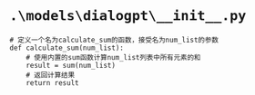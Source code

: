 # `.\models\dialogpt\__init__.py`

```
# 定义一个名为calculate_sum的函数，接受名为num_list的参数
def calculate_sum(num_list):
    # 使用内置的sum函数计算num_list列表中所有元素的和
    result = sum(num_list)
    # 返回计算结果
    return result
```